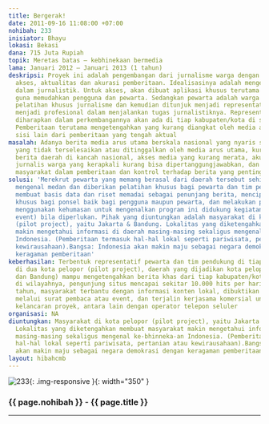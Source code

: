 ```yaml
---
title: Bergerak!
date: 2011-09-16 11:08:00 +07:00
nohibah: 233
inisiator: Bhayu
lokasi: Bekasi
dana: 715 Juta Rupiah
topik: Meretas batas – kebhinekaan bermedia
lama: Januari 2012 – Januari 2013 (1 tahun)
deskripsi: Proyek ini adalah pengembangan dari jurnalisme warga dengan mengedepankan
  akses, aktualitas dan akurasi pemberitaan. Idealisasinya adalah mengetengahkan kebenaran
  dalam jurnalistik. Untuk akses, akan dibuat aplikasi khusus terutama untuk ponsel
  guna memudahkan pengguna dan pewarta. Sedangkan pewarta adalah warga yang diberi
  pelatihan khusus jurnalisme dan kemudian ditunjuk menjadi representatif, sehingga
  menjadi profesional dalam menjalankan tugas jurnalistiknya. Representatif pewarta
  diharapkan dalam perkembangannya akan ada di tiap kabupaten/kota di seluruh Indonesia.
  Pemberitaan terutama mengetengahkan yang kurang diangkat oleh media arus utama atau
  sisi lain dari pemberitaan yang tengah aktual
masalah: Adanya berita media arus utama berskala nasional yang nyaris seragam, berita
  yang tidak terselesaikan atau ditinggalkan oleh media arus utama, kurang tampilnya
  berita daerah di kancah nasional, akses media yang kurang merata, akurasi berita
  jurnalis warga yang kerapkali kurang bisa dipertanggungjawabkan, dan partisipasi
  masyarakat dalam pemberitaan dan kontrol terhadap berita yang penting bagi bangsa
solusi: 'Merekrut pewarta yang memang berasal dari daerah tersebut sehingga sangat
  mengenal medan dan diberikan pelatihan khusus bagi pewarta dan tim pendampingnya,
  membuat basis data dan riset memadai sebagai penunjang berita, menciptakan aplikasi
  khusus bagi ponsel baik bagi pengguna maupun pewarta, dan melakukan promosi dengan
  menggunakan kehumasan untuk mengenalkan program ini didukung kegiatan (off line
  event) bila diperlukan. Pihak yang diuntungkan adalah masyarakat di kota pelopor
  (pilot project), yaitu Jakarta & Bandung. Lokalitas yang diketengahkan membuat masyarakat
  makin mengetahui informasi di daerah masing-masing sekaligus mengenal ke-bhinneka-an
  Indonesia. (Pemberitaan termasuk hal-hal lokal seperti pariwisata, pertanian atau
  kewirausahaan).Bangsa: Indonesia akan makin maju sebagai negara demokrasi dengan
  keragaman pemberitaan'
keberhasilan: Terbentuk representatif pewarta dan tim pendukung di tiap kabupaten/kota
  di dua kota pelopor (pilot project), daerah yang dijadikan kota pelopor (kota Jakarta
  dan Bandung) mampu mengetengahkan berita khas dari tiap kabupaten/kota yang ada
  di wilayahnya, pengunjung situs mencapai sekitar 10.000 hits per hari setelah satu
  tahun, masyarakat terbantu dengan informasi konten lokal, dibuktikan dengan interaksi
  melalui surat pembaca atau event, dan terjalin kerjasama komersial untuk mendukung
  kelancaran proyek, antara lain dengan operator telepon seluler
organisasi: NA
diuntungkan: Masyarakat di kota pelopor (pilot project), yaitu Jakarta & Bandung.
  Lokalitas yang diketengahkan membuat masyarakat makin mengetahui informasi di daerah
  masing-masing sekaligus mengenal ke-bhinneka-an Indonesia. (Pemberitaan termasuk
  hal-hal lokal seperti pariwisata, pertanian atau kewirausahaan).Bangsa - Indonesia
  akan makin maju sebagai negara demokrasi dengan keragaman pemberitaan
layout: hibahcmb
---
```


![233](/static/img/hibahcmb/233.png){: .img-responsive }{: width="350" }

### {{ page.nohibah }} - {{ page.title }}

---
